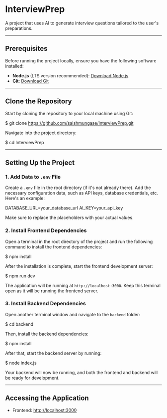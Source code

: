 # InterviewPrep

A project that uses AI to generate interview questions tailored to the user's preparations.

---

## Prerequisites

Before running the project locally, ensure you have the following software installed:

- **Node.js** (LTS version recommended): [Download Node.js](https://nodejs.org/)
- **Git**: [Download Git](https://git-scm.com/)

---

## Clone the Repository

Start by cloning the repository to your local machine using Git:

$ git clone https://github.com/saishmungase/InterviewPrep.git

Navigate into the project directory:

$ cd InterviewPrep

---

## Setting Up the Project

### 1. Add Data to `.env` File

Create a `.env` file in the root directory (if it's not already there). Add the necessary configuration data, such as API keys, database credentials, etc. Here's an example:

DATABASE_URL=your_database_url 
AI_KEY=your_api_key

Make sure to replace the placeholders with your actual values.

### 2. Install Frontend Dependencies

Open a terminal in the root directory of the project and run the following command to install the frontend dependencies:

$ npm install

After the installation is complete, start the frontend development server:

$ npm run dev

The application will be running at `http://localhost:3000`. Keep this terminal open as it will be running the frontend server.

### 3. Install Backend Dependencies

Open another terminal window and navigate to the `backend` folder:

$ cd backend

Then, install the backend dependencies:

$ npm install

After that, start the backend server by running:

$ node index.js

Your backend will now be running, and both the frontend and backend will be ready for development.

---

## Accessing the Application

- Frontend: [http://localhost:3000](http://localhost:3000)
